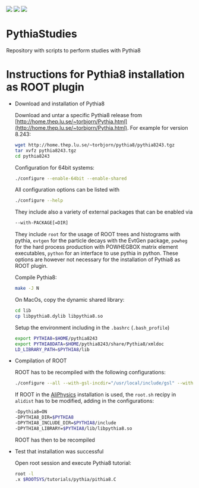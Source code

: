 [![](https://img.shields.io/github/license/DmesonAnalysers/DmesonAnalysis?color=blue)](https://github.com/DmesonAnalysers/DmesonAnalysis/blob/master/LICENSE)
![](https://img.shields.io/github/languages/count/DmesonAnalysers/DmesonAnalysis?color=green)
![](https://img.shields.io/github/last-commit/DmesonAnalysers/DmesonAnalysis?color=red)

# PythiaStudies
Repository with scripts to perform studies with Pythia8

# Instructions for Pythia8 installation as ROOT plugin
- Download and installation of Pythia8

  Download and untar a specific Pythia8 release from [http://home.thep.lu.se/~torbjorn/Pythia.html](http://home.thep.lu.se/~torbjorn/Pythia.html). For example for version 8.243:
  
  ```bash
  wget http://home.thep.lu.se/~torbjorn/pythia8/pythia8243.tgz
  tar xvfz pythia8243.tgz
  cd pythia8243
  ```
  
  Configuration for 64bit systems:
  
  ```bash
  ./configure --enable-64bit --enable-shared
  ```
  
  All configuration options can be listed with
  
  ```bash
  ./configure --help
  ```
  
  They include also a variety of external packages that can be enabled via
  
  ```bash
  --with-PACKAGE[=DIR]
  ```
  
  They include ```root``` for the usage of ROOT trees and histograms with pythia, ```evtgen``` for the particle decays with the EvtGen package, ```powheg``` for the hard process production with POWHEGBOX matrix element executables, ```python``` for an interface to use pythia in python. 
  These options are however not necessary for the installation of Pythia8 as ROOT plugin.
  
  Compile Pythia8:
  ```bash
  make -J N
  ```
  
  On MacOs, copy the dynamic shared library:
  ```bash
  cd lib
  cp libpythia8.dylib libpythia8.so
  ```
  
  Setup the environment including in the ```.bashrc``` (```.bash_profile```)
  
  ```bash
  export PYTHIA8=$HOME/pythia8243
  export PYTHIA8DATA=$HOME/pythia8243/share/Pythia8/xmldoc
  LD_LIBRARY_PATH=$PYTHIA8/lib
  ```
  
- Compilation of ROOT

  ROOT has to be recompiled with the following configurations:
  
  ```bash
  ./configure --all --with-gsl-incdir="/usr/local/include/gsl" --with-gsl-libdir="/usr/local/lib" --enable-pythia8 --with-pythia8-incdir=$PYTHIA8/include --with-pythia8-libdir=$PYTHIA8/lib
  ```
  
  If ROOT in the [AliPhysics](https://github.com/alisw/AliPhysics) installation is used, the ```root.sh``` recipy in ```alidist``` has to be modified, adding in the configurations:
  ```bash
  -Dpythia8=ON                                                                     \
  -DPYTHIA8_DIR=$PYTHIA8                                                           \
  -DPYTHIA8_INCLUDE_DIR=$PYTHIA8/include                                           \
  -DPYTHIA8_LIBRARY=$PYTHIA8/lib/libpythia8.so                                     \
  ```
  
  ROOT has then to be recompiled
  
- Test that installation was successful
  
  Open root session and execute Pythia8 tutorial:

  ```bash
  root -l
  .x $ROOTSYS/tutorials/pythia/pithia8.C
  ```
